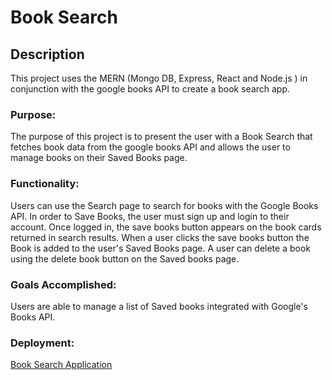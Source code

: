 # Book Search
## Description
This project uses the MERN (Mongo DB, Express, React and Node.js ) in conjunction with the google books API to create a book search app.

### Purpose:

The purpose of this project is to present the user with a Book Search that fetches book data from the google books API and allows the user to manage books on their Saved Books page. 

### Functionality:

Users can use the Search page to search for books with the Google Books API. In order to Save Books, the user must sign up and login to their account. Once logged in, the save books button appears on the book cards returned in search results. When a user clicks the save books button the Book is added to the user's Saved Books page. A user can delete a book using the delete book button on the Saved books page.  


### Goals Accomplished:

Users are able to manage a list of Saved books integrated with Google's Books API. 



### Deployment:

[Book Search Application](https://week-twenty-one-challenge-karenas.onrender.com)

